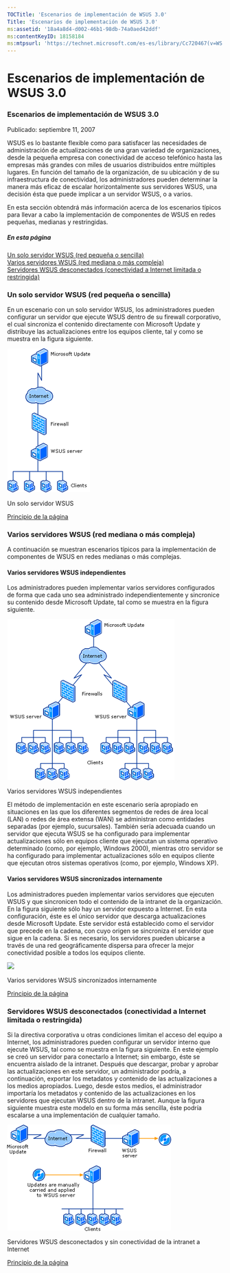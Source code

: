 ```yaml
---
TOCTitle: 'Escenarios de implementación de WSUS 3.0'
Title: 'Escenarios de implementación de WSUS 3.0'
ms:assetid: '18a4a8d4-d002-46b1-98db-74a0aed42ddf'
ms:contentKeyID: 18158184
ms:mtpsurl: 'https://technet.microsoft.com/es-es/library/Cc720467(v=WS.10)'
---
```


Escenarios de implementación de WSUS 3.0
========================================

### Escenarios de implementación de WSUS 3.0

Publicado: septiembre 11, 2007

WSUS es lo bastante flexible como para satisfacer las necesidades de administración de actualizaciones de una gran variedad de organizaciones, desde la pequeña empresa con conectividad de acceso telefónico hasta las empresas más grandes con miles de usuarios distribuidos entre múltiples lugares. En función del tamaño de la organización, de su ubicación y de su infraestructura de conectividad, los administradores pueden determinar la manera más eficaz de escalar horizontalmente sus servidores WSUS, una decisión ésta que puede implicar a un servidor WSUS, o a varios.

En esta sección obtendrá más información acerca de los escenarios típicos para llevar a cabo la implementación de componentes de WSUS en redes pequeñas, medianas y restringidas.

##### En esta página

[](#ecaa)[Un solo servidor WSUS (red pequeña o sencilla)](#ecaa)  
[](#ebaa)[Varios servidores WSUS (red mediana o más compleja)](#ebaa)  
[](#eaaa)[Servidores WSUS desconectados (conectividad a Internet limitada o restringida)](#eaaa)

### Un solo servidor WSUS (red pequeña o sencilla)

En un escenario con un solo servidor WSUS, los administradores pueden configurar un servidor que ejecute WSUS dentro de su firewall corporativo, el cual sincroniza el contenido directamente con Microsoft Update y distribuye las actualizaciones entre los equipos cliente, tal y como se muestra en la figura siguiente.

![](images/Cc720467.wsus_deploy_01(es-es,WS.10).gif)

Un solo servidor WSUS

[](#mainsection)[Principio de la página](#mainsection)

### Varios servidores WSUS (red mediana o más compleja)

A continuación se muestran escenarios típicos para la implementación de componentes de WSUS en redes medianas o más complejas.

#### Varios servidores WSUS independientes

Los administradores pueden implementar varios servidores configurados de forma que cada uno sea administrado independientemente y sincronice su contenido desde Microsoft Update, tal como se muestra en la figura siguiente.

![](images/Cc720467.wsus_deploy_02(es-es,WS.10).gif)

Varios servidores WSUS independientes

El método de implementación en este escenario sería apropiado en situaciones en las que los diferentes segmentos de redes de área local (LAN) o redes de área extensa (WAN) se administran como entidades separadas (por ejemplo, sucursales). También sería adecuada cuando un servidor que ejecuta WSUS se ha configurado para implementar actualizaciones sólo en equipos cliente que ejecutan un sistema operativo determinado (como, por ejemplo, Windows 2000), mientras otro servidor se ha configurado para implementar actualizaciones sólo en equipos cliente que ejecutan otros sistemas operativos (como, por ejemplo, Windows XP).

#### Varios servidores WSUS sincronizados internamente

Los administradores pueden implementar varios servidores que ejecuten WSUS y que sincronicen todo el contenido de la intranet de la organización. En la figura siguiente sólo hay un servidor expuesto a Internet. En esta configuración, éste es el único servidor que descarga actualizaciones desde Microsoft Update. Este servidor está establecido como el servidor que precede en la cadena, con cuyo origen se sincroniza el servidor que sigue en la cadena. Si es necesario, los servidores pueden ubicarse a través de una red geográficamente dispersa para ofrecer la mejor conectividad posible a todos los equipos cliente.

![](images/Cc720467.wsus_deploy_03(es-es,WS.10).gif)

Varios servidores WSUS sincronizados internamente

[](#mainsection)[Principio de la página](#mainsection)

### Servidores WSUS desconectados (conectividad a Internet limitada o restringida)

Si la directiva corporativa u otras condiciones limitan el acceso del equipo a Internet, los administradores pueden configurar un servidor interno que ejecute WSUS, tal como se muestra en la figura siguiente. En este ejemplo se creó un servidor para conectarlo a Internet; sin embargo, éste se encuentra aislado de la intranet. Después que descargar, probar y aprobar las actualizaciones en este servidor, un administrador podría, a continuación, exportar los metadatos y contenido de las actualizaciones a los medios apropiados. Luego, desde estos medios, el administrador importaría los metadatos y contenido de las actualizaciones en los servidores que ejecutan WSUS dentro de la intranet. Aunque la figura siguiente muestra este modelo en su forma más sencilla, éste podría escalarse a una implementación de cualquier tamaño.

![](images/Cc720467.wsus_deploy_04(es-es,WS.10).gif)

Servidores WSUS desconectados y sin conectividad de la intranet a Internet

[](#mainsection)[Principio de la página](#mainsection)
